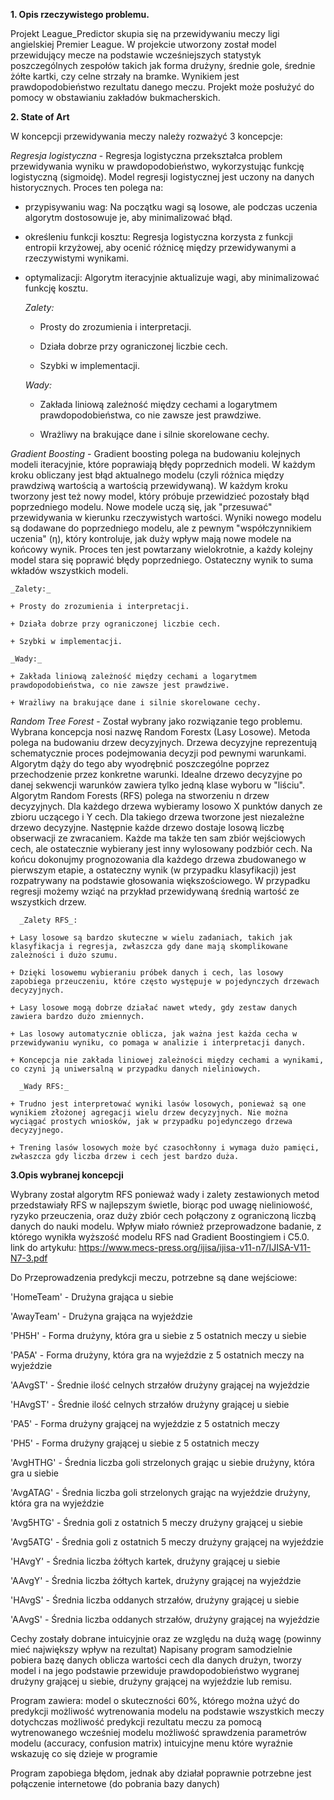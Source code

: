 **1. Opis rzeczywistego problemu.**

Projekt League_Predictor skupia się na przewidywaniu meczy ligi angielskiej Premier League. W projekcie utworzony został model przewidujący mecze na podstawie wcześniejszych
statystyk poszczególnych zespołów takich jak forma drużyny, średnie gole, średnie żółte kartki, czy celne strzały na bramke. Wynikiem jest prawdopodobieństwo rezultatu danego meczu. 
Projekt może posłużyć do pomocy w obstawianiu zakładów bukmacherskich.

**2. State of Art**

W koncepcji przewidywania meczy należy rozważyć 3 koncepcje:

_Regresja logistyczna_ - Regresja logistyczna przekształca problem przewidywania wyniku w prawdopodobieństwo, wykorzystując funkcję logistyczną (sigmoidę).
Model regresji logistycznej jest uczony na danych historycznych. Proces ten polega na:

+ przypisywaniu wag: Na początku wagi są losowe, ale podczas uczenia algorytm dostosowuje je, aby minimalizować błąd.

+ określeniu funkcji kosztu: Regresja logistyczna korzysta z funkcji entropii krzyżowej, aby ocenić różnicę między przewidywanymi a rzeczywistymi wynikami.

+ optymalizacji: Algorytm iteracyjnie aktualizuje wagi, aby minimalizować funkcję kosztu.

    _Zalety:_ 

    + Prosty do zrozumienia i interpretacji.

    + Działa dobrze przy ograniczonej liczbie cech.

    + Szybki w implementacji.

    _Wady:_

    + Zakłada liniową zależność między cechami a logarytmem prawdopodobieństwa, co nie zawsze jest prawdziwe.

    + Wrażliwy na brakujące dane i silnie skorelowane cechy.

_Gradient Boosting_ - Gradient boosting polega na budowaniu kolejnych modeli iteracyjnie, które poprawiają błędy poprzednich modeli.
W każdym kroku obliczany jest błąd aktualnego modelu (czyli różnica między prawdziwą wartością a wartością przewidywaną).
W każdym kroku tworzony jest też nowy model, który próbuje przewidzieć pozostały błąd poprzedniego modelu.
Nowe modele uczą się, jak "przesuwać" przewidywania w kierunku rzeczywistych wartości.
Wyniki nowego modelu są dodawane do poprzedniego modelu, ale z pewnym "współczynnikiem uczenia" (η), który kontroluje, jak duży wpływ mają nowe modele na końcowy wynik.
Proces ten jest powtarzany wielokrotnie, a każdy kolejny model stara się poprawić błędy poprzedniego.
Ostateczny wynik to suma wkładów wszystkich modeli.

    _Zalety:_ 

    + Prosty do zrozumienia i interpretacji.

    + Działa dobrze przy ograniczonej liczbie cech.

    + Szybki w implementacji.

    _Wady:_

    + Zakłada liniową zależność między cechami a logarytmem prawdopodobieństwa, co nie zawsze jest prawdziwe.

    + Wrażliwy na brakujące dane i silnie skorelowane cechy.


_Random Tree Forest_ - Został wybrany jako rozwiązanie tego problemu.
Wybrana koncepcja nosi nazwę Random Forestx (Lasy Losowe). Metoda polega na budowaniu drzew decyzyjnych. Drzewa decyzyjne reprezentują schematycznie proces podejmowania decyzji
pod pewnymi warunkami. Algorytm dąży do tego aby wyodrębnić poszczególne poprzez przechodzenie przez konkretne warunki. Idealne drzewo decyzyjne po danej sekwencji warunków
zawiera tylko jedną klase wyboru w "liściu". Algorytm Random Forests (RFS) polega na stworzeniu n drzew decyzyjnych. Dla każdego drzewa wybieramy losowo X punktów danych
ze zbioru uczącego i Y cech. Dla takiego drzewa tworzone jest niezależne drzewo decyzyjne. Następnie każde drzewo dostaje losową liczbę obserwacji ze zwracaniem. 
Każde ma także ten sam zbiór wejściowych cech, ale ostatecznie wybierany jest inny wylosowany podzbiór cech. Na końcu dokonujmy prognozowania dla każdego drzewa zbudowanego
w pierwszym etapie, a ostateczny wynik (w przypadku klasyfikacji) jest rozpatrywany na podstawie głosowania większościowego. W przypadku regresji możemy wziąć na przykład
przewidywaną średnią wartość ze wszystkich drzew.

      _Zalety RFS_:

    + Lasy losowe są bardzo skuteczne w wielu zadaniach, takich jak klasyfikacja i regresja, zwłaszcza gdy dane mają skomplikowane zależności i dużo szumu.

    + Dzięki losowemu wybieraniu próbek danych i cech, las losowy zapobiega przeuczeniu, które często występuje w pojedynczych drzewach decyzyjnych.

    + Lasy losowe mogą dobrze działać nawet wtedy, gdy zestaw danych zawiera bardzo dużo zmiennych.

    + Las losowy automatycznie oblicza, jak ważna jest każda cecha w przewidywaniu wyniku, co pomaga w analizie i interpretacji danych.

    + Koncepcja nie zakłada liniowej zależności między cechami a wynikami, co czyni ją uniwersalną w przypadku danych nieliniowych.

      _Wady RFS:_

    + Trudno jest interpretować wyniki lasów losowych, ponieważ są one wynikiem złożonej agregacji wielu drzew decyzyjnych. Nie można wyciągać prostych wniosków, jak w przypadku pojedynczego drzewa decyzyjnego.

    + Trening lasów losowych może być czasochłonny i wymaga dużo pamięci, zwłaszcza gdy liczba drzew i cech jest bardzo duża.


**3.Opis wybranej koncepcji**

Wybrany został algorytm RFS ponieważ wady i zalety zestawionych metod przedstawiały RFS w najlepszym świetle,
biorąc pod uwagę nieliniowość, ryzyko przeuczenia, oraz duży zbiór cech połączony z ograniczoną liczbą danych do nauki modelu.
Wpływ miało również przeprowadzone badanie, z którego wynikła wyższość modelu RFS nad Gradient Boostingiem i C5.0. 
link do artykułu: https://www.mecs-press.org/ijisa/ijisa-v11-n7/IJISA-V11-N7-3.pdf


Do Przeprowadzenia predykcji meczu, potrzebne są dane wejściowe:

'HomeTeam' - Drużyna grająca u siebie

'AwayTeam' - Drużyna grająca na wyjeździe

'PH5H' - Forma drużyny, która gra u siebie z 5 ostatnich meczy u siebie

'PA5A' - Forma drużyny, która gra na wyjeździe z 5 ostatnich meczy na wyjeździe

'AAvgST' - Średnie ilość celnych strzałów drużyny grającej na wyjeździe

'HAvgST' - Średnie ilość celnych strzałów drużyny grającej u siebie

'PA5' - Forma drużyny grającej na wyjeździe z 5 ostatnich meczy

'PH5' - Forma drużyny grającej u siebie z 5 ostatnich meczy

'AvgHTHG' - Średnia liczba goli strzelonych grając u siebie drużyny, która gra u siebie

'AvgATAG' - Średnia liczba goli strzelonych grając na wyjeździe drużyny, która gra na wyjeździe

'Avg5HTG' - Średnia goli z ostatnich 5 meczy drużyny grającej u siebie

'Avg5ATG' - Średnia goli z ostatnich 5 meczy drużyny grającej na wyjeździe

'HAvgY' - Średnia liczba żółtych kartek, drużyny grającej u siebie

'AAvgY' - Średnia liczba żółtych kartek, drużyny grającej na wyjeździe

'HAvgS' - Średnia liczba oddanych strzałów, drużyny grającej u siebie

'AAvgS' - Średnia liczba oddanych strzałów, drużyny grającej na wyjeździe

Cechy zostały dobrane intuicyjnie oraz ze względu na dużą wagę (powinny mieć największy wpływ na rezultat)
Napisany program samodzielnie pobiera bazę danych oblicza wartości cech dla danych drużyn, tworzy model i na jego podstawie przewiduje
prawdopodobieństwo wygranej drużyny grającej u siebie, drużyny grającej na wyjeździe lub remisu.

Program zawiera:
model o skuteczności 60%, którego można użyć do predykcji
możliwość wytrenowania modelu na podstawie wszystkich meczy dotychczas
możliwość predykcji rezultatu meczu za pomocą wytrenowanego wcześniej modelu
możliwość sprawdzenia parametrów modelu (accuracy, confusion matrix)
intuicyjne menu które wyraźnie wskazuję co się dzieje w programie

Program zapobiega błędom, jednak aby działał poprawnie potrzebne jest połączenie internetowe (do pobrania bazy danych)


